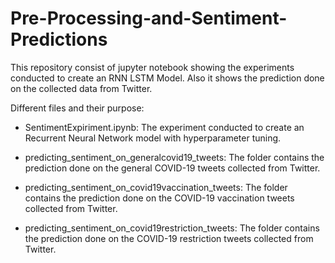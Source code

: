 # Pre-Processing-and-Sentiment-Predictions
This repository consist of jupyter notebook showing the experiments conducted to create an RNN LSTM Model. Also it shows the prediction done on the collected data from Twitter.

Different files and their purpose:

- SentimentExpiriment.ipynb: The experiment conducted to create an Recurrent Neural Network model with hyperparameter tuning.

- predicting_sentiment_on_generalcovid19_tweets: The folder contains the prediction done on the general COVID-19 tweets collected from Twitter.

- predicting_sentiment_on_covid19vaccination_tweets: The folder contains the prediction done on the COVID-19 vaccination tweets collected from Twitter.

- predicting_sentiment_on_covid19restriction_tweets: The folder contains the prediction done on the COVID-19 restriction tweets collected from Twitter.
